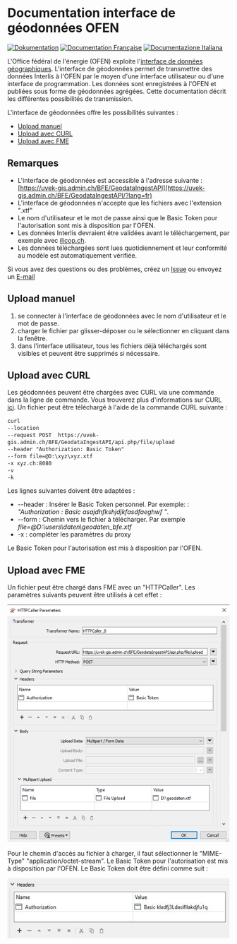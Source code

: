 # Documentation interface de géodonnées OFEN
[![Dokumentation](https://badgen.net/badge/Dokumentation/Deutsch/red?icon=github)](https://github.com/SFOE/GeodatenschnittstelleDokumentation/blob/main/README.md)
[![Documentation Française](https://badgen.net/badge/Documentation/Française/blue?icon=github)](https://github.com/SFOE/GeodatenschnittstelleDokumentation/blob/main/README_FR.md)
[![Documentazione Italiana](https://badgen.net/badge/Documentazione/Italiana/green?icon=github)](https://github.com/SFOE/GeodatenschnittstelleDokumentation/blob/main/README_IT.md)

L'Office fédéral de l'énergie (OFEN) exploite l'[interface de données géographiques](https://uvek-gis.admin.ch/BFE/GeodataIngestAPI/?lang=fr). L'interface de géodonnées permet de transmettre des données Interlis à l'OFEN par le moyen d'une interface utilisateur ou d'une interface de programmation. Les données sont enregistrées à l'OFEN et publiées sous forme de géodonnées agrégées. Cette documentation décrit les différentes possibilités de transmission.

L'interface de géodonnées offre les possibilités suivantes :

* [Upload manuel](https://github.com/SFOE/GeodatenschnittstelleDokumentation/blob/main/README_FR.md#upload-manuel)
* [Upload avec CURL](https://github.com/SFOE/GeodatenschnittstelleDokumentation/blob/main/README_FR.md#upload-avec-curl)
* [Upload avec FME](https://github.com/SFOE/GeodatenschnittstelleDokumentation/blob/main/README_FR.md#upload-avec-fme)


## Remarques
* L'interface de géodonnées est accessible à l'adresse suivante : [https://uvek-gis.admin.ch/BFE/GeodataIngestAPI](https://uvek-gis.admin.ch/BFE/GeodataIngestAPI/?lang=fr)
* L'interface de géodonnées n'accepte que les fichiers avec l'extension ".xtf"
* Le nom d'utilisateur et le mot de passe ainsi que le Basic Token pour l'autorisation sont mis à disposition par l'OFEN.
* Les données Interlis devraient être validées avant le téléchargement, par exemple avec [ilicop.ch](https://ilicop.ch/).
* Les données téléchargées sont lues quotidiennement et leur conformité au modèle est automatiquement vérifiée.
 
Si vous avez des questions ou des problèmes, créez un [Issue](https://github.com/SFOE/GeodatenschnittstelleDokumentation/issues) ou envoyez un [E-mail](mailto:geoinformation@bfe.admin.ch)

## Upload manuel

1. se connecter à l'interface de géodonnées avec le nom d'utilisateur et le mot de passe.
2. charger le fichier par glisser-déposer ou le sélectionner en cliquant dans la fenêtre.
3. dans l'interface utilisateur, tous les fichiers déjà téléchargés sont visibles et peuvent être supprimés si nécessaire.


## Upload avec CURL

Les géodonnées peuvent être chargées avec CURL via une commande dans la ligne de commande. Vous trouverez plus d'informations sur CURL [ici](https://curl.se/).
Un fichier peut être téléchargé à l'aide de la commande CURL suivante :
 ```
curl 
--location 
--request POST  https://uvek-gis.admin.ch/BFE/GeodataIngestAPI/api.php/file/upload 
--header "Authorization: Basic Token" 
--form file=@D:\xyz\xyz.xtf 
-x xyz.ch:8080 
-v 
-k
```

Les lignes suivantes doivent être adaptées :
* --header : Insérer le Basic Token personnel. Par exemple: : *"Authorization : Basic asajdhfkshjdjkfasdfaeghwf "*.
* --form : Chemin vers le fichier à télécharger. Par exemple *file=@D:\users\daten\geodaten_bfe.xtf*
* -x : compléter les paramètres du proxy

Le Basic Token pour l'autorisation est mis à disposition par l'OFEN.

## Upload avec FME
Un fichier peut être chargé dans FME avec un "HTTPCaller". Les paramètres suivants peuvent être utilisés à cet effet :

![FME](https://github.com/SFOE/GeodatenschnittstelleDokumentation/blob/main/images/Geodatenschnittstelle_FME.png "Upload avec FME")

Pour le chemin d'accès au fichier à charger, il faut sélectionner le "MIME-Type" "application/octet-stream".
Le Basic Token pour l'autorisation est mis à disposition par l'OFEN.
Le Basic Token doit être défini comme suit :

![Basic Token](https://github.com/SFOE/GeodatenschnittstelleDokumentation/blob/main/images/FME_BasicToken.png "Basic Token")


